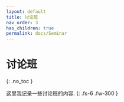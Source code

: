 ```yaml
---
layout: default
title: 讨论班
nav_order: 3
has_children: true
permalink: docs/Seminar
---
```


# 讨论班
{: .no_toc }

这里我记录一些讨论班的内容.
{: .fs-6 .fw-300 }
